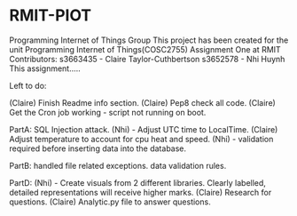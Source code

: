 # RMIT-PIOT
Programming Internet of Things Group
This project has been created for the unit Programming Internet of Things(COSC2755) Assignment One at RMIT
Contributors: s3663435 - Claire Taylor-Cuthbertson
              s3652578 - Nhi Huynh
This assignment.....



Left to do:

  (Claire) Finish Readme info section.
  (Claire) Pep8 check all code.
  (Claire) Get the Cron job working - script not running on boot.
  
PartA:
  SQL Injection attack.
  (Nhi) - Adjust UTC time to LocalTime.
  (Claire) Adjust temperature to account for cpu heat and speed.
  (Nhi) - validation required before inserting data into the database.
  
PartB:
  handled file related exceptions.
  data validation rules.
  
PartD:
  (Nhi) - Create visuals from 2 different libraries.
  Clearly labelled, detailed representations will receive higher marks.
  (Claire) Research for questions.
  (Claire) Analytic.py file to answer questions.
